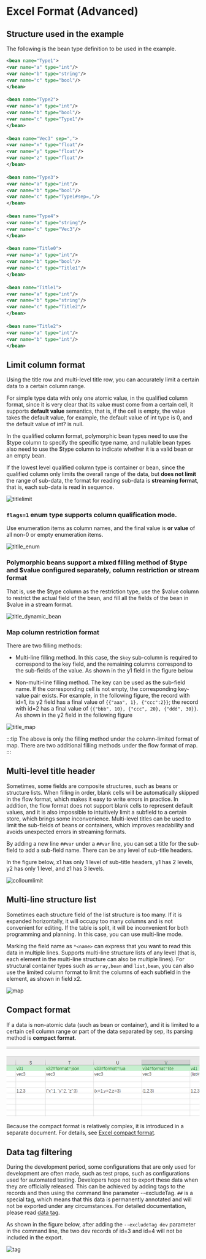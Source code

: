 # Excel Format (Advanced)

## Structure used in the example

The following is the bean type definition to be used in the example.

```xml
<bean name="Type1"> 
<var name="a" type="int"/> 
<var name="b" type="string"/> 
<var name="c" type="bool"/>
</bean>

<bean name="Type2"> 
<var name="a" type="int"/> 
<var name="b" type="bool"/> 
<var name="c" type="Type1"/>
</bean>

<bean name="Vec3" sep=","> 
<var name="x" type="float"/> 
<var name="y" type="float"/> 
<var name="z" type="float"/>
</bean>

<bean name="Type3"> 
<var name="a" type="int"/> 
<var name="b" type="bool"/> 
<var name="c" type="Type1#sep=,"/>
</bean>

<bean name="Type4"> 
<var name="a" type="string"/>
<var name="c" type="Vec3"/>
</bean>

<bean name="Title0">
<var name="a" type="int"/>
<var name="b" type="bool"/>
<var name="c" type="Title1"/>
</bean>

<bean name="Title1">
<var name="a" type="int"/>
<var name="b" type="string"/>
<var name="c" type="Title2"/>
</bean>

<bean name="Title2">
<var name="a" type="int"/>
<var name="b" type="int"/>
</bean>
```

## Limit column format

Using the title row and multi-level title row, you can accurately limit a certain data to a certain column range.

For simple type data with only one atomic value, in the qualified column format, since it is very clear that its value must come from a certain cell, it supports **default value** semantics, that is, if the cell is empty, the value takes the default value, for example, the default value of int type is 0, and the default value of int? is null.

In the qualified column format, polymorphic bean types need to use the $type column to specify the specific type name, and nullable bean types also need to use the $type column to indicate whether it is a valid bean or an empty bean.

If the lowest level qualified column type is container or bean, since the qualified column only limits the overall range of the data, but **does not limit** the range of sub-data, the format for reading sub-data is **streaming format**, that is, each sub-data is read in sequence.

![titlelimit](/img/cases/titlelimit.jpg)

### `flags=1` enum type supports column qualification mode.

Use enumeration items as column names, and the final value is **or value** of all non-0 or empty enumeration items.

![titlle_enum](/img/cases/title_enum.jpg)

### Polymorphic beans support a mixed filling method of $type and $value configured separately, column restriction or stream format

That is, use the $type column as the restriction type, use the $value column to restrict the actual field of the bean, and fill all the fields of the bean in $value in a stream format.

![title_dynamic_bean](/img/cases/title_dynamic_bean.jpg)

### Map column restriction format

There are two filling methods:

- Multi-line filling method. In this case, the `$key` sub-column is required to correspond to the key field, and the remaining columns correspond to the sub-fields of the value. As shown in the y1 field in the figure below

- Non-multi-line filling method. The key can be used as the sub-field name. If the corresponding cell is not empty, the corresponding key-value pair exists. For example, in the following figure, the record with id=1,
its y2 field has a final value of `{{"aaa", 1}, {"ccc":2}}`; the record with id=2 has a final value of `{{"bbb", 10}, {"ccc", 20}, {"ddd", 30}}`.
As shown in the y2 field in the following figure

![title_map](/img/cases/title_map.jpg)

:::tip
The above is only the filling method under the column-limited format of map. There are two additional filling methods under the flow format of map.
:::

## Multi-level title header

Sometimes, some fields are composite structures, such as beans or structure lists. When filling in order, blank cells will be automatically skipped in the flow format,
which makes it easy to write errors in practice. In addition, the flow format does not support blank cells to represent default values, and it is also impossible to intuitively limit a subfield to a certain store, which brings some inconvenience.
Multi-level titles can be used to limit the sub-fields of beans or containers, which improves readability and avoids unexpected errors in streaming formats.

By adding a new line `##var` under a `##var` line, you can set a title for the sub-field to add a sub-field name. There can be any level of sub-title headers.

In the figure below, x1 has only 1 level of sub-title headers, y1 has 2 levels, y2 has only 1 level, and z1 has 3 levels.

![colloumlimit](/img/cases/multileveltitle.jpg)

## Multi-line structure list

Sometimes each structure field of the list structure is too many. If it is expanded horizontally, it will occupy too many columns and is not convenient for editing. If the table is split, it will be inconvenient for both programming and planning. In this case, you can use multi-line mode.

Marking the field name as `*<name>` can express that you want to read this data in multiple lines. Supports multi-line structure lists of any level (that is, each element in the multi-line structure can also be multiple lines).
For structural container types such as `array,bean` and `list,bean`, you can also use the limited column format to limit the columns of each subfield in the element, as shown in field x2.

![map](/img/cases/multiline.jpg)

## Compact format

If a data is non-atomic data (such as bean or container), and it is limited to a certain cell column range or part of the data separated by sep, its parsing method is **compact format**.

![image](/img/compact.jpg)

Because the compact format is relatively complex, it is introduced in a separate document. For details, see [Excel compact format](./excelcompactformat).

## Data tag filtering

During the development period, some configurations that are only used for development are often made, such as test props, such as configurations used for automated testing. Developers hope not to export these data when they are officially released.
This can be achieved by adding tags to the records and then using the command line parameter --excludeTag. `##` is a special tag, which means that this data is permanently annotated and will not be exported under any circumstances.
For detailed documentation, please read [data tag](./tag).

As shown in the figure below, after adding the `--excludeTag dev` parameter in the command line, the two dev records of id=3 and id=4 will not be included in the export.

![tag](/img/cases/tag.jpg)
